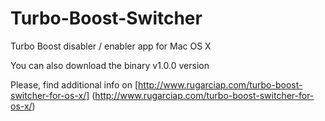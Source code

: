 Turbo-Boost-Switcher
====================

Turbo Boost disabler / enabler app for Mac OS X

You can also download the binary v1.0.0 version 

Please, find additional info on [http://www.rugarciap.com/turbo-boost-switcher-for-os-x/] (http://www.rugarciap.com/turbo-boost-switcher-for-os-x/)
